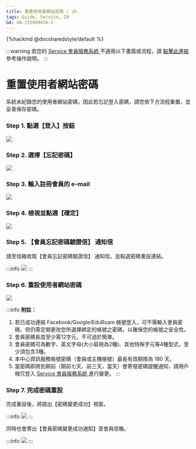 ```yaml
---
title: 重置使用者網站密碼 | zh
tags: Guide, Service, ZH
GA: UA-155999456-1
---
```


<style>
.fa-bullhorn{
font-size: 25px
}
</style>

{%hackmd @docsharedstyle/default %}

:::warning
<i class="fa fa-bullhorn" aria-hidden="true"></i> 若您的 [<ins>Service 會員服務系統 <i class="fa fa-question-circle fa-question-circle-for-service" aria-hidden="true"></i></ins>](https://man.twcc.ai/@twsdocs/howto-service-access-service-zh)不適用以下畫面或流程，請 <i class="fa fa-sign-out" aria-hidden="true"></i> [<ins>點擊此連結</ins>](https://man.twcc.ai/@twsdocs/doc-mber-pjct-blng-main-zh/https%3A%2F%2Fman.twcc.ai%2F%40twsdocs%2Fguide-service-reset-portal-pwd-zh) 參考操作說明。
:::

# 重置使用者網站密碼

系統未紀錄您的使用者網站密碼，因此若忘記登入密碼，請您依下方流程重置，並妥善保存密碼。

### Step 1. 點選【登入】按鈕

![](https://cos.twcc.ai/SYS-MANUAL/uploads/upload_2005786ec2b27f9501a096de69232717.png)


### Step 2. 選擇【忘記密碼】

![](https://cos.twcc.ai/SYS-MANUAL/uploads/upload_ee033ff34d31a8ca056c06822e2ffd64.png)


### Step 3. 輸入註冊會員的 e-mail

![](https://cos.twcc.ai/SYS-MANUAL/uploads/upload_3cff6c7564b60f6d11ca8eadb89e7996.png)



### Step 4. 檢視並點選【確定】

![](https://cos.twcc.ai/SYS-MANUAL/uploads/upload_e89d85888ea34444e13556e79b95dbad.png)



### Step 5. 【會員忘記密碼驗證信】 通知信

請至信箱收取【會員忘記密碼驗證信】 通知信，並點選密碼重設連結。

:::info
![](https://cos.twcc.ai/SYS-MANUAL/uploads/upload_d8655b4f0c8a1b70ef6c9fea5a834e7d.png)
:::


### Step 6. 重設使用者網站密碼
  
![](https://cos.twcc.ai/SYS-MANUAL/uploads/upload_34ef1664b84a8182be9f3eda39a58ef5.png)

:::info
<i class="fa fa-paperclip fa-20" aria-hidden="true"></i> **附註：**
1. 若已成功連結 Facebook/Google/EduRoam 帳號登入，可不需輸入會員密碼，但仍需定期更改您所選擇綁定的帳號之密碼，以確保您的帳號之安全性。
2. 會員密碼長度至少需12字元，不可過於簡單。
3. 會員密碼可為數字、英文字母(大小寫視為2種)、其他特殊字元等4種型式，至少須包含3種。
4. 本中心資訊服務帳號密碼（會員或主機帳號）最長有效期限為 180 天。
5. 當密碼即將到期前（期前七天、前三天，當天）會寄發密碼提醒通知，請用戶撥冗登入 [<ins>Service 會員服務系統 <i class="fa fa-question-circle fa-question-circle-for-service" aria-hidden="true"></i></ins>](https://man.twcc.ai/@twsdocs/howto-service-access-service-zh) 進行變更。
:::


### Step 7. 完成密碼重設

完成重設後，將跳出【密碼變更成功】視窗。

:::info
![](https://cos.twcc.ai/SYS-MANUAL/uploads/upload_2fdf8910f00f97f1008ab43e5faf6830.png)
:::

同時也會寄出【會員密碼變更成功通知】至會員信箱。

:::info
![](https://cos.twcc.ai/SYS-MANUAL/uploads/upload_75a388d812abe9a1977cc25a424926ab.png)
:::
